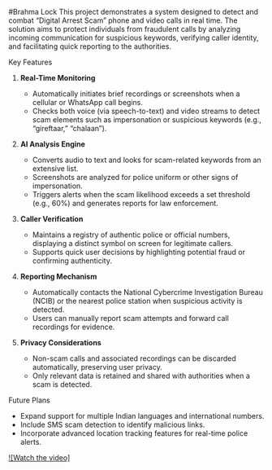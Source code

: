 #Brahma Lock
This project demonstrates a system designed to detect and combat “Digital Arrest Scam” phone and video calls in real time. The solution aims to protect individuals from fraudulent calls by analyzing incoming communication for suspicious keywords, verifying caller identity, and facilitating quick reporting to the authorities.

Key Features  
1. **Real-Time Monitoring**  
   - Automatically initiates brief recordings or screenshots when a cellular or WhatsApp call begins.  
   - Checks both voice (via speech-to-text) and video streams to detect scam elements such as impersonation or suspicious keywords (e.g., “gireftaar,” “chalaan”).  

2. **AI Analysis Engine**  
   - Converts audio to text and looks for scam-related keywords from an extensive list.  
   - Screenshots are analyzed for police uniform or other signs of impersonation.  
   - Triggers alerts when the scam likelihood exceeds a set threshold (e.g., 60%) and generates reports for law enforcement.  

3. **Caller Verification**  
   - Maintains a registry of authentic police or official numbers, displaying a distinct symbol on screen for legitimate callers.  
   - Supports quick user decisions by highlighting potential fraud or confirming authenticity.  

4. **Reporting Mechanism**  
   - Automatically contacts the National Cybercrime Investigation Bureau (NCIB) or the nearest police station when suspicious activity is detected.  
   - Users can manually report scam attempts and forward call recordings for evidence.  

5. **Privacy Considerations**  
   - Non-scam calls and associated recordings can be discarded automatically, preserving user privacy.  
   - Only relevant data is retained and shared with authorities when a scam is detected.  

Future Plans  
- Expand support for multiple Indian languages and international numbers.  
- Include SMS scam detection to identify malicious links.   
- Incorporate advanced location tracking features for real-time police alerts.

[![Watch the video]](https://drive.google.com/file/d/1wEkX0VqzVq8f2p-2p7PEFoj8aVQevitS/view?usp=sharing)

